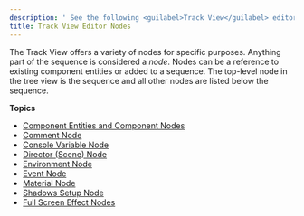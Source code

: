 ```yaml
---
description: ' See the following <guilabel>Track View</guilabel> editor nodes in Open 3D Engine. '
title: Track View Editor Nodes
---
```


The Track View offers a variety of nodes for specific purposes. Anything part of the sequence is considered a *node*. Nodes can be a reference to existing component entities or added to a sequence. The top-level node in the tree view is the sequence and all other nodes are listed below the sequence.

**Topics**
+ [Component Entities and Component Nodes](/docs/user-guide/visualization/cinematics/track-view/nodes-component-entity.md)
+ [Comment Node](/docs/user-guide/visualization/cinematics/track-view/nodes-comment.md)
+ [Console Variable Node](/docs/user-guide/visualization/cinematics/track-view/nodes-cvar.md)
+ [Director (Scene) Node](/docs/user-guide/visualization/cinematics/track-view/nodes-director.md)
+ [Environment Node](/docs/user-guide/visualization/cinematics/track-view/nodes-environment.md)
+ [Event Node](/docs/user-guide/visualization/cinematics/track-view/nodes-event.md)
+ [Material Node](/docs/user-guide/visualization/cinematics/track-view/nodes-material.md)
+ [Shadows Setup Node](/docs/user-guide/visualization/cinematics/track-view/nodes-shadows.md)
+ [Full Screen Effect Nodes](/docs/user-guide/visualization/cinematics/track-view/nodes-full-screen-intro.md)
